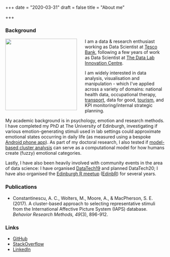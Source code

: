 +++
date = "2020-03-31"
draft = false
title = "About me"

+++


### Background

<img src="https://pbs.twimg.com/profile_images/1174606641968422912/r7i0Tstr_400x400.jpg" width="225" style="float: left; margin-right: 25px;" />I am a data & research enthusiast working as Data Scientist at [Tesco Bank](https://www.tescobank.com/), following a few years of work as Data Scientist at [The Data Lab Innovation Centre](https://www.thedatalab.com/). 

I am widely interested in data analysis, visualisation and manipulation - which I've applied across a variety of domains: national health data, occupational therapy, [transport](http://edinbr.org/edinbr/2018/06/15/may-meeting-extra-ShinyAppCode.html), data for good, [tourism](https://www.meetup.com/Newcastle-Upon-Tyne-Data-Science-Meetup/events/257156380/), and KPI monitoring/internal strategic planning. 

My academic background is in psychology, emotion and research methods. I have completed my PhD at The University of Edinburgh, investigating if various emotion-generating stimuli used in lab settings could approximate emotional states occurring in daily life (as measured using a bespoke [Android phone app](https://github.com/CaterinaC/Android_App)). As part of my doctoral research, I also tested if [model-based cluster analysis](https://cran.r-project.org/web/packages/mclust/vignettes/mclust.html) can serve as a computational model for how humans create (fuzzy) emotional categories. 

Lastly, I have also been heavily involved with community events in the area of data science: I have organised [DataTech19](https://www.datafest.global/data-tech) and planned DataTech20; I have also organised the [Edinburgh R meetup](https://www.meetup.com/EdinbR/) ([EdinbR](http://edinbr.org/)) for several years.




<!--Check out my posts [here](../author/caterina/). -->


### Publications

* Constantinescu, A. C., Wolters, M., Moore, A., & MacPherson, S. E. (2017). A cluster-based approach to selecting representative stimuli from the International Affective Picture System (IAPS) database. _Behavior Research Methods, 49_(3), 896-912.


### Links

* [GitHub](https://github.com/CaterinaC)
* [StackOverflow](https://stackoverflow.com/users/4709730/lexconstantine)
* [LinkedIn](https://www.linkedin.com/in/alexandra-caterina-constantinescu-8168355a/)